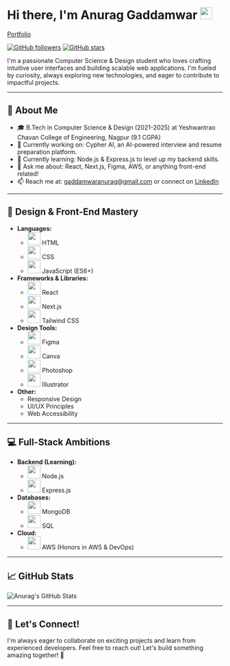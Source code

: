 # Hi there, I'm Anurag Gaddamwar <img src="https://media.giphy.com/media/hvRJCLFzcasrR4ia7z/giphy.gif" width="28px">

[Portfolio](https://anuraggaddamwar.vercel.app)

[![GitHub followers](https://img.shields.io/github/followers/Anurag-Gaddamwar?style=social&label=Follow&logo=github)](https://github.com/Anurag-Gaddamwar) [![GitHub stars](https://img.shields.io/github/stars/Anurag-Gaddamwar?style=social&label=Star&logo=github)](https://github.com/Anurag-Gaddamwar)

I'm a passionate Computer Science & Design student who loves crafting intuitive user interfaces and building scalable web applications. I'm fueled by curiosity, always exploring new technologies, and eager to contribute to impactful projects.


---

## 🚀 About Me

- 🎓 B.Tech in Computer Science & Design (2021-2025) at Yeshwantrao Chavan College of Engineering, Nagpur (9.1 CGPA)
- 🔭 Currently working on: Cypher AI, an AI-powered interview and resume preparation platform.
- 🌱 Currently learning: Node.js & Express.js to level up my backend skills.
- 💬 Ask me about: React, Next.js, Figma, AWS, or anything front-end related!
- 📫 Reach me at: gaddamwaranurag@gmail.com or connect on [LinkedIn](https://www.linkedin.com/in/anurag-gaddamwar/)

---

## 🎨 Design & Front-End Mastery

- **Languages:**
  - <img src="https://cdn.jsdelivr.net/gh/devicons/devicon/icons/html5/html5-original.svg" width="30px" height="30px"> HTML
  - <img src="https://cdn.jsdelivr.net/gh/devicons/devicon/icons/css3/css3-original.svg" width="30px" height="30px"> CSS
  - <img src="https://cdn.jsdelivr.net/gh/devicons/devicon/icons/javascript/javascript-original.svg" width="30px" height="30px"> JavaScript (ES6+)
- **Frameworks & Libraries:**
  - <img src="https://cdn.jsdelivr.net/gh/devicons/devicon/icons/react/react-original.svg" width="30px" height="30px"> React
  - <img src="https://cdn.jsdelivr.net/gh/devicons/devicon/icons/nextjs/nextjs-original.svg" width="30px" height="30px"> Next.js
  - <img src="https://cdn.jsdelivr.net/gh/devicons/devicon/icons/tailwindcss/tailwindcss-plain.svg" width="30px" height="30px"> Tailwind CSS
- **Design Tools:**
  - <img src="https://cdn.jsdelivr.net/gh/devicons/devicon/icons/figma/figma-original.svg" width="30px" height="30px"> Figma
  - <img src="https://cdn.jsdelivr.net/gh/devicons/devicon/icons/canva/canva-original.svg" width="30px" height="30px"> Canva
  - <img src="https://cdn.jsdelivr.net/gh/devicons/devicon/icons/photoshop/photoshop-plain.svg" width="30px" height="30px"> Photoshop
  - <img src="https://cdn.jsdelivr.net/gh/devicons/devicon/icons/illustrator/illustrator-plain.svg" width="30px" height="30px"> Illustrator
- **Other:**
  - Responsive Design
  - UI/UX Principles
  - Web Accessibility

---

## 💻 Full-Stack Ambitions

- **Backend (Learning):**
  - <img src="https://cdn.jsdelivr.net/gh/devicons/devicon/icons/nodejs/nodejs-original.svg" width="30px" height="30px"> Node.js
  - <img src="https://cdn.jsdelivr.net/gh/devicons/devicon/icons/express/express-original.svg" width="30px" height="30px"> Express.js
- **Databases:**
  - <img src="https://cdn.jsdelivr.net/gh/devicons/devicon/icons/mongodb/mongodb-original.svg" width="30px" height="30px"> MongoDB
  - <img src="https://cdn.jsdelivr.net/gh/devicons/devicon/icons/mysql/mysql-original.svg" width="30px" height="30px"> SQL
- **Cloud:**
  - <img src="https://cdn.jsdelivr.net/gh/devicons/devicon/icons/amazonwebservices/amazonwebservices-original.svg" width="30px" height="30px"> AWS (Honors in AWS & DevOps)

---

## 📈 GitHub Stats

![Anurag's GitHub Stats](https://github-readme-stats.vercel.app/api?username=Anurag-Gaddamwar&show_icons=true&theme=radical)

---

## 🤝 Let's Connect!

I'm always eager to collaborate on exciting projects and learn from experienced developers. Feel free to reach out! Let's build something amazing together! 🚀

